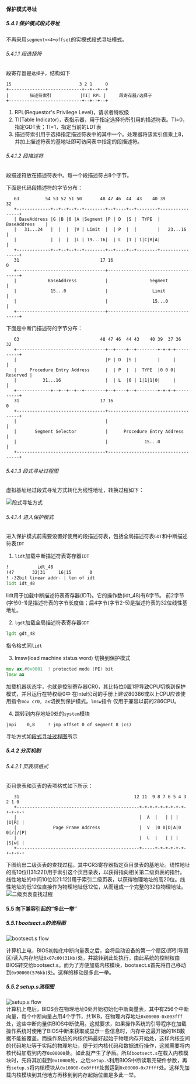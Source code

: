 #### 保护模式寻址

##### 5.4.1 保护模式段式寻址

不再采用`segment<<4+offset`的实模式段式寻址模式。

###### 5.4.1.1 段选择符

段寄存器是`选择子`，结构如下

```register
15                          3 2 1     0
+----------------------------+--+--+--+
|        描述符索引           |TI| RPL |		段寄存器/选择子
+----------------------------+--+--+--+
```

1. RPL(Requestor's Privilege Level)，请求者特权级
2. TI(Table Indicator)，表指示器，用于指定选择符所引用的描述符表。TI=0，指定GDT表；TI=1，指定当前的LDT表
3. 描述符索引用于选择指定描述符表中的其中一个。处理器将该索引值乘上8，并加上描述符表的基地址即可访问表中指定的段描述符。

###### 5.4.1.2 段描述符

段描述符放在描述符表中。每一个段描述符占8个字节。

下面是代码段描述符的字节分布：

```register
   63          54 53 52 51 50       48 47 46  44  43    40 39             32
   +-------------+--+--+--+--+--------+--+----+--+--------+----------------+
   | BaseAddress |G |B |0 |A |Segment |P | D  |S |  TYPE  | BaseAddress    | 
   |   31...24   |  |  |  |V | Limit  |  | P  |  |        |   23...16      |
   |             |  |  |  |L | 19...16|  | L  |1 | 1|C|R|A|                |
   +-------------+--+--+--+--+--------+--+----+--+--------+----------------+
   31                               17 16                                  0
   +----------------------------------+------------------------------------+
   |            BaseAddress           |                Segment             |                 
   |             15...0               |                 Limit              |
   |                                  |                 15...0             |
   +----------------------------------+------------------------------------+
```

下面是中断门描述符的字节分布：

```register
   63                               48 47 46  44 43    40 39  37 36      32
   +----------------------------------+--+----+--+--------+-+-+-+----------+
   |                                  |P | D  |S |        |     |          | 
   |     Procedure Entry Address      |  | P  |  |  TYPE  |0 0 0| Reserved |
   |          31...16                 |  | L  |0 | 1|1|1|0|     |          |
   +-------------+--+--+--+--+--------+--+----+--+--------+-+-+-+----------+
   31                               17 16                                  0
   +----------------------------------+------------------------------------+
   |                                  |                                    |                 
   |       Segment Selector           |      Procedure Entry Address       |
   |                                  |              15...0                |
   +----------------------------------+------------------------------------+
```

###### 5.4.1.3 段式寻址过程图     

虚拟基址经过段式寻址方式转化为线性地址，转换过程如下：

![段式寻址方式](assets/segment-addressing.jpg)     

###### 5.4.1.4 进入保护模式

进入保护模式前需要设置好使用的段描述符表，包括全局描述符表`GDT`和中断描述符表`IDT`

1. `lidt`加载中断描述符表寄存器`IDT`

```asm
!           idt_48
!47       32|31     16|15       0
! -32bit linear addr- | len of idt
lidt idt_48
```

lidt用于加载中断描述符表寄存器(IDT)。它的操作数(idt_48)有6字节。
前2字节(字节0-1)是描述符表的字节长度值；后4字节(字节2-5)是描述符表的32位线性基地址。    

2. `lgdt`加载全局描述符表寄存器`GDT`

```asm
lgdt gdt_48
```

指令格式同`lidt`     

3. lmsw(load machine status word) 切换到保护模式

```asm
mov	ax,#0x0001	! protected mode (PE) bit
lmsw ax
```

加载机器状态字，也就是控制寄存器CR0，其比特位0置1将导致CPU切换到保护模式，并且运行在特权级0中
在Intel公司的手册上建议80386或以上CPU应该使用指令`mov cr0, ax`切换到保护模式。`lmsw`指令
仅用于兼容以前的286CPU。

4. 跳转到内存地址0处的`system`模块

```assembly
jmpi	0,8		! jmp offset 0 of segment 8 (cs)
```

寻址方式如[段式寻址过程图](#段式寻址过程图)所示

##### 5.4.2 分页机制

###### 5.4.2.1 页表项格式

页目录表和页表的表项格式如下所示：

```register
   31                                            12 11  9 8 7 6 5 4 3 2 1 0
   +-----------------------------------------------+-+-+-+-+-+-+-+-+-+-+-+-+
   |                                               |  A  |   | | |   |U|R| | 
   |              Page Frame Address               |  V  |0 0|D|A|0 0|/|/|P|
   |                                               |  L  |   | | |   |S|w| |
   +-----------------------------------------------+-----+-+-+-+-+-+-+-+-+-+
```

下图给出二级页表的查找过程。其中CR3寄存器指定页目录表的基地址。线性地址的高10位([31:22])用于索引这个页目录表，以获得指向相关第二级页表的指针。线性地址的中间10位([21:12])用于索引二级页表，以获得物理地址的高20位。线性地址的低12位直接作为物理地址低12位，从而组成一个完整的32位物理地址。    
![二级页表查找过程](assets/二级页表查找过程.png)

#### 5.5 向下兼容引起的“多此一举”

##### 5.5.1 bootsect.s的流程图

![bootsect.s flow](assets/boot-flow-1.jpg)	

计算机上电，BIOS初始化中断向量表之后，会将启动设备的第一个扇区(即引导扇区)读入内存地址`0x07c00(31kb)`处，并跳转到此处执行，由此系统的控制权由BIOS转交给bootsect.s。而为了方便加载内核模块，bootsect.s首先将自己移动到`0x90000(576kb)`处。这样的移动是多此一举。	

##### 5.5.2 setup.s流程图

![setup.s flow](assets/boot-flow-2.jpg)			
计算机上电后，BIOS会在物理地址0处开始初始化中断向量表，其中有256个中断向量，每个中断向量占用4个字节，共1KB，在物理内存地址`0x00000-0x003fff`处，这些中断向量供BIOS中断使用。这就要求，如果操作系统的引导程序在加载操作系统时使用了BIOS中断来获取或显示一些信息时，内存中这最开始的1KB数据不能被覆盖。而操作系统的内核代码最好起始于物理内存开始处，这样内核空间的代码地址等于实际的物理地址，便于对内核代码和数据进行操作，这就需要将内核代码加载到内存`0x00000`处。如此就产生了矛盾。所以`bootsect.s`在载入内核模块时，先将其加载到`0x10000`处，之后`setup.s`利用BIOS中断读取完硬件参数，再有`setup.s`将内核模块从`0x10000-0x8ffff`处搬运到`0x00000-0x7ffff`处。这样先加载内核模块到其他地方再移到到内存起始位置是多此一举。

